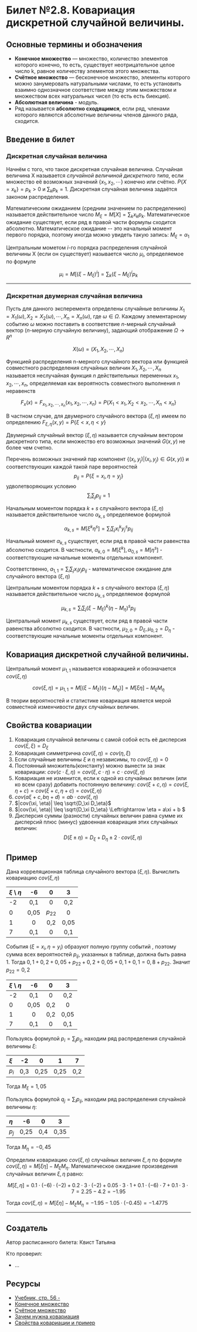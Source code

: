 # Билет №2.8. Ковариация дискретной случайной величины.

<!-- **Краткое определение:** бла-бла-бла    -->
<!-- **Длинное определение:** бла-бла-бла -->

## Основные термины и обозначения

- **Конечное множество** — множество, количество элементов которого конечно, то есть, существует неотрицательное целое число k, равное количеству элементов этого множества.
- **Счётное множество** — бесконечное множество, элементы которого можно занумеровать натуральными числами, то есть установить взаимно однозначное соответствие между этим множеством и множеством всех натуральных чисел (то есть есть биекция).
- **Абсолютная величина** - модуль.
- Ряд называется **абсолютно сходящимся**, если ряд, членами которого являются абсолютные величины членов данного ряда, сходится.

## Введение в билет

### Дискретная случайная величина

Начнём с того, что такое дискретная случайная величина. Случайная величина X называется _случайной величиной дискретного типа_, если множество её возможных значений $\lbrace x_1, x_2, \cdots \rbrace$ конечно или счётно. $P \lbrace X = x_k \rbrace = p_k > 0$ и 
$\displaystyle \sum_{k}p_k = 1$.
Дискретная случайная величина задаётся законом распределения.

Математическим ожиданием (средним значением по распределению) называется действительное число $\displaystyle M_\xi = M[X] = \sum_{k}x_kp_k$. Математическое ожидание существует, если ряд в правой части формулы сходится абсолютно. Математическое ожидание -- это начальный момент первого порядка, поэтому иногда можно увидеть такую запись: $M_\xi = \alpha_1$

Центральным мометом $i$-го порядка распределения случайной величины Х (если он существует) называется число $\mu_i$, определяемое по формуле 

$$\displaystyle \mu_i = M[(\xi - M_\xi)^i] = \sum_{k}(\xi - M_\xi)^ip_k$$

---

### Дискретная двумерная случайная величина

Пусть для данного эксперемента определены случайные величины $X_1 = X_1(\omega), X_2 = X_2(\omega), \cdots, X_n = X_n(\omega)$,
где $\omega \in \Omega$. Каждому элементарному событию
$\omega$  можно поставить в соответствие 
$n$-мерный случайный вектор 
($n$-мерную случайную величину), задающий отображение 
$\Omega \to R^n$

$$X(\omega) = \left(X_1, X_2, \cdots, X_n \right)
$$

Функцией распределения n-мерного случайного вектора или функцией совместного распределения случайных величин $X_1, X_2, \cdots, X_n$ называется неслучайная функция 
$n$ действительных переменных
$x_1, x_2, \cdots, x_n$, определяемая как вероятность совместного выполнения 
$n$ неравенств

$$F_x(x) = F_{x_1, x_2, \cdots, x_n}(x_1, x_2, \cdots, x_n) = P \lbrace X_1 < x_1, X_2 < x_2, \cdots, X_n < x_n \rbrace$$

В частном случае, для двумерного случайного вектора ($\xi, \eta$) имеем по определению $F_{\xi, \eta}(x, y) = P\lbrace \xi < x, \eta < y \rbrace$

Двумерный случайный вектор $(\xi, \eta)$ называется случайным вектором дискретного типа, если множество его возможных значений 
$G(x, y)$ не более чем счетно.

Перечень возможных значений пар компонент $\lbrace (x_i, y_j) | (x_i, y_j) \in G(x, y) \rbrace$ и соответствующих каждой такой паре вероятностей 
$$p_{ij} = P\lbrace \xi = x_i, \eta = y_j \rbrace$$
удволетворяющих условию
$$\displaystyle \sum_{i}\sum_j p_{ij} = 1$$

Начальным моментом порядка $k + s$ случайного вектора $(\xi, \eta)$ называется действительное 
число $\alpha_{k, s}$ определяемое формулой 

$$\displaystyle \alpha_{k, s} = M[\xi^k \eta^s] = \sum_{i}\sum_{j} x_i^k y_j^sp_{ij}$$

Начальный момент $\alpha_{k, s}$ существует, если ряд в правой части равенства абсолютно сходится. 
В частности, $\alpha_{k, 0} = M[\xi^k], \alpha_{0, s} = M[\eta^s]$ - соответствующие начальные моменты отдельных компонент.

Соответственно, $\displaystyle a_{1, 1} = \sum_i\sum_jx_iy_jp_{ij}$ - математическое ожидание для случайного вектора $(\xi, \eta)$

Центральным моментом порядка $k + s$ случайного вектора $(\xi, \eta)$ называется действительное 
число $\mu_{k, s}$ определяемое формулой 

$$\displaystyle \mu_{k, s} = \sum_{i}\sum_{j} (\xi - M_\xi)^k (\eta - M_\eta)^sp_{ij}$$

Центральный момент $\mu_{k, s}$ существует, если ряд в правой части равенства абсолютно сходится. 
В частности, $\mu_{2, 0} = D_\xi, \mu_{0, 2} = D_\eta$ - соответствующие начальные моменты отдельных компонент.

## Ковариация дискретной случайной величины.
Центральный момент $\mu_{1, 1}$ называется ковариацией 
и обозначается $cov(\xi, \eta)$

$$cov(\xi, \eta) = \mu_{1, 1} = M[(\xi - M_\xi)(\eta - M_\eta)] = M[\xi\eta] - M_\xi M_\eta $$

В теории вероятностей и статистике ковариация является мерой совместной изменчивости двух случайных величин.

## Свойства ковариации

1. Ковариация случайной величины с самой собой есть её дисперсия $cov(\xi, \xi) = D_\xi$
2. Ковариация симметрична $cov(\xi, \eta) = cov(\eta, \xi)$
3. Если случайные величины $\xi$ 
и $\eta$ независимы, 
то $cov(\xi, \eta) = 0$
4. Постоянный множитель(константу) можно вынести за знак ковариации: $cov(c\cdot \xi, \eta) = cov(\xi, c\cdot \eta) = c\cdot cov(\xi, \eta)$
5. Ковариация не изменится, если к одной из случайных величин (или ко всем сразу) добавить постоянную величину: $cov(\xi + c, \eta) = cov(\xi, \eta + c) = cov(\xi + c, \eta + c) = cov(\xi, \eta)$  
6. $cov(a\xi + c, b\eta + d) = ab\cdot cov(\xi, \eta)$
7. $|cov(\xi, \eta)| \leq \sqrt{D_\xi D_\eta}$
8. $|cov(\xi, \eta)| \leq \sqrt{D_\xi D_\eta} \Leftrightarrow \eta = a\xi + b $
9. Дисперсия суммы (разности) случайных величин равна сумме их дисперсий плюс (минус) удвоенная ковариация этих случайных величин:
$$D(\xi \pm \eta) = D_\xi + D_\eta \pm 2\cdot cov(\xi, \eta)$$

## Пример

Дана корреляционная таблица случайного вектора $(\xi, \eta)$. Вычислить ковариацию $cov(\xi, \eta)$

| $\xi$ \ $\eta$| -6  | 0       | 3   |
| :---          |:---:|:---:    |:---:|
| -2            | 0,1 | 0       | 0,2 |
| 0             | 0,05| $p_{22}$| 0   |
| 1             | 0   | 0,2     | 0,05|
| 7             | 0,1 | 0       | 0,1 |

События $(\xi = x_i, \eta = y_i)$ образуют полную группу событий , поэтому сумма всех вероятностей 
$p_{ij}$, указанных в таблице, должна быть равна 1. 
Тогда $0,1 + 0,2 + 0,05 + p_{22} + 0,2 + 0,05 + 0,1 + 0,1 = 0,8 + p_{22}$. Значит
$p_{22} = 0,2$ 

| $\xi$ \ $\eta$| -6  | 0       | 3   |
| :---          |:---:|:---:    |:---:|
| -2            | 0,1 | 0       | 0,2 |
| 0             | 0,05| 0,2     | 0   |
| 1             | 0   | 0,2     | 0,05|
| 7             | 0,1 | 0       | 0,1 |

Пользуясь формулой $\displaystyle p_i = \sum_{j}p_{ij}$, находим ряд распределения случайной величины 
$\xi$:

| $\xi$ | -2  | 0   | 1   | 7   |
| :---  |:---:|:---:|:---:|:---:|
| $p_i$ | 0,3 | 0,25| 0,25| 0,2 |

Тогда $M_\xi = 1,05$

Пользуясь формулой $\displaystyle q_j = \sum_{i}p_{ij}$, находим ряд распределения случайной величины 
$\eta$:

| $\eta$ | -6  | 0   | 3   |
| :---   |:---:|:---:|:---:|
| $p_j$  | 0,25| 0,4 | 0,35|

Тогда $M_\eta = -0,45$

Определим ковариацию $cov(\xi, \eta)$ случайных величин 
$\xi, \eta$ по формуле 
$cov(\xi, \eta) = M[\xi\eta] - M_\xi M_\eta$.
Математическое ожидание произведения случайных величин $\xi, \eta$ равно:

$$M[\xi, \eta] = 0.1\cdot (-6)\cdot (-2) +0.2\cdot 3\cdot (-2) + 0.05\cdot 3\cdot 1 + 0.1\cdot (-6)\cdot 7 + 0.1 \cdot  3 \cdot 7 = 2.25 -4.2  = -1.95$$

Тогда $cov(\xi, \eta) =  M[\xi\eta] - M_\xi M_\eta = -1.95 - 1.05\cdot (-0.45) = -1.4775$

---
## Создатель

Автор расписанного билета: Квист Татьяна

Кто проверил:
- ...

## Ресурсы
- [Учебник, стр. 56 - ](https://studizba.com/files/show/pdf/18027-4-4-chast.html)
- [Конечное множество](https://dic.academic.ru/dic.nsf/ruwiki/977727)
- [Счётное множество](https://dic.academic.ru/dic.nsf/ruwiki/1363#:~:text=%D0%A1%D1%87%D1%91%D1%82%D0%BD%D0%BE%D0%B5%20%D0%BC%D0%BD%D0%BE%D0%B6%D0%B5%D1%81%D1%82%D0%B2%D0%BE%20%E2%80%94%20%D0%B1%D0%B5%D1%81%D0%BA%D0%BE%D0%BD%D0%B5%D1%87%D0%BD%D0%BE%D0%B5%20%D0%BC%D0%BD%D0%BE%D0%B6%D0%B5%D1%81%D1%82%D0%B2%D0%BE%2C%20%D1%8D%D0%BB%D0%B5%D0%BC%D0%B5%D0%BD%D1%82%D1%8B,%D0%B8%20%D0%BC%D0%BD%D0%BE%D0%B6%D0%B5%D1%81%D1%82%D0%B2%D0%BE%D0%BC%20%D0%B2%D1%81%D0%B5%D1%85%20%D0%BD%D0%B0%D1%82%D1%83%D1%80%D0%B0%D0%BB%D1%8C%D0%BD%D1%8B%D1%85%20%D1%87%D0%B8%D1%81%D0%B5%D0%BB.)
- [Зачем нужна ковариация](https://ru.wikipedia.org/wiki/%D0%9A%D0%BE%D0%B2%D0%B0%D1%80%D0%B8%D0%B0%D1%86%D0%B8%D1%8F)
- [Свойства ковариации и пример](https://wikimatik.ru/article/28#:~:text=%D0%9A%D0%BE%D0%B2%D0%B0%D1%80%D0%B8%D0%B0%D1%86%D0%B8%D0%B5%D0%B9%20cov(X,M(Y)))

